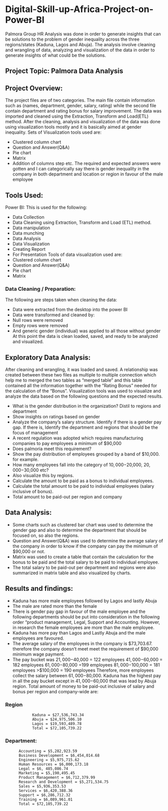 # Digital-Skill-up-Africa-Project-on-Power-BI
Palmora Group HR Analysis was done in order to generate insights that can be solutions to the problem of gender inequality across the three regions/states (Kaduna, Lagos and Abuja). The analysis involve cleaning and wrangling of data, analyzing and visualization of the data in order to generate insights of what could  be the solutions.
## Project Topic: Palmora Data Analysis
## Project Overview: 
The project files are of two categories. The main file contain information such as (names, department, gender, salary, rating) while the second file contain department and rating bonus for salary improvement.
The data was imported and cleaned using the Extraction, Transform and Load(ETL) method. 
After the cleaning, analysis and visualization of the  data was done using visualization tools mostly and it is basically aimed at gender inequality.
Sets of Visualization tools used are:
- Clustered column chart
- Question and Answer(Q&A)
- Pie chart
- Matrix
- Addition of columns step etc.
The required and expected answers were gotten and I can categorically say there is gender inequality in the company in both department and location or region in favour of the male employee
## Tools Used:
Power BI: This is used for the following:
- Data Collection
- Data Cleaning using Extraction, Transform and Load (ETL) method.
- Data manipulation 
- Data munching
- Data Analysis
- Data Visualization
- Creating Report
- For Presentation
Tools of data visualization used are:
- Clustered column chart
- Question and Answer(Q&A)
- Pie chart
- Matrix
### Data Cleaning / Preparation:
The following are steps taken when cleaning the data:
- Data were extracted from the desktop into the power BI
- Data were transformed and cleaned by: 
- Null rows were removed
- Empty rows were removed
- And generic gender (individual) was applied to all those without gender
At this point the data is clean loaded, saved, and ready to be analyzed and visualized.
## Exploratory Data Analysis:
After cleaning and wrangling, it was loaded and saved. A relationship was created between these two files as multiple to multiple connection  which help me to merged the two tables as “merged table” and this table contained all the information together with the “Rating Bonus” needed for the calculation of the “Bonus”.
Visualization tools was used to visualize and analyze the data based on the following questions and the expected results. 
- What is the gender distribution in the organization? Distil to regions and department
- Show insights on ratings based on gender
- Analyze the company’s salary structure. Identify if there is a gender pay gap. If there is, Identify the department and regions that should be the focus of management
- A recent regulation was adopted which requires manufacturing companies to pay employees a minimum of $90,000
- Does palmoria meet this requirement?
- Show the pay distribution of employees grouped by a band of $10,000. for example.
- How many employees fall into the category of $10,000-$20,000, $20,000-$30,000 etc?
- Also visualize this by regions.
- Calculate the amount to be paid as a bonus to individual employees.
- Calculate the total amount to be paid to individual employees (salary inclusive of bonus).
- Total amount to be paid-out per region and company
## Data Analysis: 
- Some charts such as clustered bar chart was used to determine the gender gap and also to determine the department that should be focused on, so also the regions.
- Question and Answer(Q&A) was used to determine the average salary of the company in order to know if the company can pay the minimum of $90,000 or not.
- Matrix was used to create a table that contain the calculation for the bonus to be paid and the total salary to be paid to individual employee.
- The total salary to be paid-out per department and regions were also summarized in matrix table and also visualized by charts.

## Results and findings:
- Kaduna has more male employees followed by Lagos and lastly Abuja
- The male are rated more than the female
- There is gender pay gap in favour of the male employee and the following departments should be put into consideration in the following order “product management, Legal, Support and Accounting. However, in research the female employees are more than the male employee.
- Kaduna has more pay than Lagos and Lastly Abuja and the male employees are favoured.
- The average salary of the employees in the company is $73,703.67. therefore the company doesn’t meet meet the requirement of $90,000 minimum wage payment.
- The pay bucket was
        $21,000-$40,000 = 122 employees
        $41,000-$60,000 = 182 employees
         $61,000-$80,000 =199 employees
         $81,000-$100,000 = 181 employees
          >$100,000 = 190 employees
Therefore, more employees collect the salary between $61,000-$80,000.
Kaduna has the highest pay in all the pay bucket except in $41,000-$60,000 that was lead by Abuja region.
Total amount of money to be paid-out inclusive of salary and bonus per region and company-wide are:
 ### Region       
                Kaduna = $27,536,743.34
                Abuja = $24,975,506.10
                Lagos = $19,593,489.78
                Total = $72,105,739.22

### Department:
          Accounting = $5,282,923.59
          Business Development = $6,454,014.68
          Engineering = $5,975,715.62
          Human Resources = $6,000,173.18
          Legal = $6, 485,086.74
          Marketing = $5,190,495.45
          Product Management = $6,712,379.99
          Research and Development = $5,271,534.75
          Sales = $5,936,353.53
          Services = $6,420,388.36
          Support = $6,286,712.32
          Training = $6,089,961.01
          Total = $72,105,739.22



